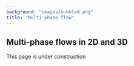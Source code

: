 ```yaml
---
background: "images/bubble4.png"
title: "Multi-phase flow"
---
```


## Multi-phase flows in 2D and 3D

This page is under construction

